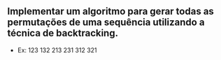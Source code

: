 ## Implementar um algoritmo para gerar todas as permutações de uma sequência utilizando a técnica de backtracking.

- Ex:
123
132
213
231
312
321